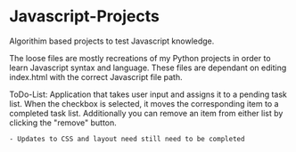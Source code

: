 # Javascript-Projects

Algorithim based projects to test Javascript knowledge. 

The loose files are mostly recreations of my Python projects in order to learn Javascript syntax and language. These files are dependant on editing index.html with the correct Javascript file path.

ToDo-List: Application that takes user input and assigns it to a pending task list. When the checkbox is selected, it moves the corresponding item to a completed task list. Additionally you can remove an item from either list by clicking the "remove" button.
   
    - Updates to CSS and layout need still need to be completed
